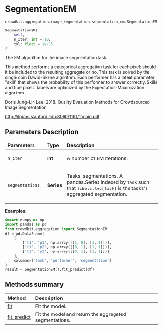 # SegmentationEM

`crowdkit.aggregation.image_segmentation.segmentation_em.SegmentationEM`

```python
SegmentationEM(
    self,
    n_iter: int = 10,
    tol: float = 1e-05
)
```

The EM algorithm for the image segmentation task.

This method performs a categorical aggregation task for each pixel: should
it be included to the resulting aggregate or no. This task is solved by
the single coin Dawid-Skene algorithm. Each performer has a latent parameter
"skill" that shows the probability of this performer to answer correctly.
Skills and true pixels' labels are optimized by the Expectation-Maximization
algorithm.

Doris Jung-Lin Lee. 2018.
Quality Evaluation Methods for Crowdsourced Image Segmentation

<http://ilpubs.stanford.edu:8090/1161/1/main.pdf>

## Parameters Description

| Parameters | Type | Description |
| :----------| :----| :-----------|
`n_iter`|**int**|<p>A number of EM iterations.</p>
`segmentations_`|**Series**|<p>Tasks&#x27; segmentations. A pandas.Series indexed by `task` such that `labels.loc[task]` is the tasks&#x27;s aggregated segmentation.</p>

**Examples:**

```python
import numpy as np
import pandas as pd
from crowdkit.aggregation import SegmentationEM
df = pd.DataFrame(
    [
        ['t1', 'p1', np.array([[1, 0], [1, 1]])],
        ['t1', 'p2', np.array([[0, 1], [1, 1]])],
        ['t1', 'p3', np.array([[0, 1], [1, 1]])]
    ],
    columns=['task', 'performer', 'segmentation']
)
result = SegmentationEM().fit_predict(df)
```

## Methods summary

| Method | Description |
| :------| :-----------|
[fit](crowdkit.aggregation.image_segmentation.segmentation_em.SegmentationEM.fit.md)| Fit the model.
[fit_predict](crowdkit.aggregation.image_segmentation.segmentation_em.SegmentationEM.fit_predict.md)| Fit the model and return the aggregated segmentations.
